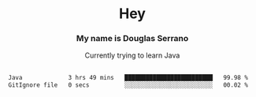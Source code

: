 <h1 align="center">Hey </h1>
<h3 align="center">My name is Douglas Serrano</h3>
<p align="center">Currently trying to learn Java
<h2> </h2>

<!--START_SECTION:waka-->

```txt
Java             3 hrs 49 mins   █████████████████████████   99.98 %
GitIgnore file   0 secs          ░░░░░░░░░░░░░░░░░░░░░░░░░   00.02 %
```

<!--END_SECTION:waka-->
